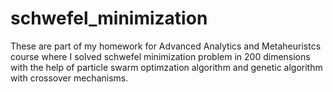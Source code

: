 # schwefel_minimization

These are part of my homework for Advanced Analytics and Metaheuristcs course where I solved schwefel minimization problem in 200 dimensions with the help of particle swarm optimzation algorithm and genetic algorithm with crossover mechanisms.
